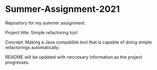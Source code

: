 # Summer-Assignment-2021
Repository for my summer assignment.

Project title: Simple refactoring tool

Concept: Making a Java compatible tool that is capable of doing
simple refactorings automatically.

README will be updated with neccesary information as the project progresses.